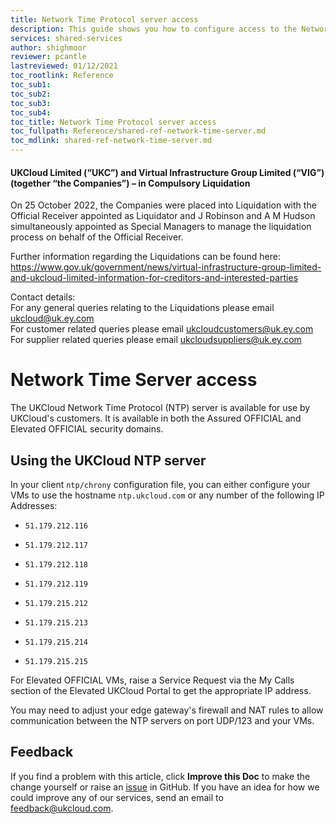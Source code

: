 ```yaml
---
title: Network Time Protocol server access
description: This guide shows you how to configure access to the Network Time Protocol (NTP) server
services: shared-services
author: shighmoor
reviewer: pcantle
lastreviewed: 01/12/2021
toc_rootlink: Reference
toc_sub1: 
toc_sub2:
toc_sub3:
toc_sub4:
toc_title: Network Time Protocol server access
toc_fullpath: Reference/shared-ref-network-time-server.md
toc_mdlink: shared-ref-network-time-server.md
---
```


#### UKCloud Limited (“UKC”) and Virtual Infrastructure Group Limited (“VIG”) (together “the Companies”) – in Compulsory Liquidation

On 25 October 2022, the Companies were placed into Liquidation with the Official Receiver appointed as Liquidator and J Robinson and A M Hudson simultaneously appointed as Special Managers to manage the liquidation process on behalf of the Official Receiver.

Further information regarding the Liquidations can be found here: <https://www.gov.uk/government/news/virtual-infrastructure-group-limited-and-ukcloud-limited-information-for-creditors-and-interested-parties>

Contact details:<br>
For any general queries relating to the Liquidations please email <ukcloud@uk.ey.com><br>
For customer related queries please email <ukcloudcustomers@uk.ey.com><br>
For supplier related queries please email <ukcloudsuppliers@uk.ey.com>

# Network Time Server access

The UKCloud Network Time Protocol (NTP) server is available for use by UKCloud's customers. It is available in both the Assured OFFICIAL and Elevated OFFICIAL security domains.


## Using the UKCloud NTP server

In your client `ntp/chrony` configuration file, you can either configure your VMs to use the hostname `ntp.ukcloud.com` or any number of the following IP Addresses:

- `51.179.212.116`

- `51.179.212.117`

- `51.179.212.118`

- `51.179.212.119`

- `51.179.215.212`

- `51.179.215.213`

- `51.179.215.214`

- `51.179.215.215`

For Elevated OFFICIAL VMs, raise a Service Request via the My Calls section of the Elevated UKCloud Portal to get the appropriate IP address.

You may need to adjust your edge gateway's firewall and NAT rules to allow communication between the NTP servers on port UDP/123 and your VMs.

## Feedback

If you find a problem with this article, click **Improve this Doc** to make the change yourself or raise an [issue](https://github.com/UKCloud/documentation/issues) in GitHub. If you have an idea for how we could improve any of our services, send an email to <feedback@ukcloud.com>.
